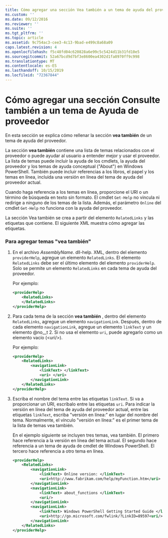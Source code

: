 ```yaml
---
title: Cómo agregar una sección Vea también a un tema de ayuda del proveedor | Microsoft Docs
ms.custom: ''
ms.date: 09/12/2016
ms.reviewer: ''
ms.suite: ''
ms.tgt_pltfrm: ''
ms.topic: article
ms.assetid: 9c754ac3-cee3-4c13-9bad-e499c8a68a09
caps.latest.revision: 4
ms.openlocfilehash: f5c48fd04c620828a6e99c5c5424d11b31fd10e5
ms.sourcegitcommit: 52a67bcd9d7bf3e8600ea4302d1fa8970ff9c998
ms.translationtype: MT
ms.contentlocale: es-ES
ms.lasthandoff: 10/15/2019
ms.locfileid: "72367844"
---
```

# <a name="how-to-add-a-see-also-section-to-a-provider-help-topic"></a>Cómo agregar una sección Consulte también a un tema de Ayuda de proveedor

En esta sección se explica cómo rellenar la sección **vea también** de un tema de ayuda del proveedor.

La sección **vea también** contiene una lista de temas relacionados con el proveedor o puede ayudar al usuario a entender mejor y usar el proveedor. La lista de temas puede incluir la ayuda de los cmdlets, la ayuda del proveedor y los temas de ayuda conceptual ("About") en Windows PowerShell. También puede incluir referencias a los libros, el papel y los temas en línea, incluida una versión en línea del tema de ayuda del proveedor actual.

Cuando haga referencia a los temas en línea, proporcione el URI o un término de búsqueda en texto sin formato. El cmdlet `Get-Help` no vincula ni redirige a ninguno de los temas de la lista. Además, el parámetro `Online` del cmdlet `Get-Help` no funciona con la ayuda del proveedor.

La sección Vea también se crea a partir del elemento `RelatedLinks` y las etiquetas que contiene. El siguiente XML muestra cómo agregar las etiquetas.

### <a name="to-add-see-also-topics"></a>Para agregar temas "vea también"

1. En el archivo *AssemblyName*. dll-help. XML, dentro del elemento `providerHelp`, agregue un elemento `RelatedLinks`. El elemento `RelatedLinks` debe ser el último elemento del elemento `providerHelp`. Solo se permite un elemento `RelatedLinks` en cada tema de ayuda del proveedor.

   Por ejemplo:

    ```xml
    <providerHelp>
        <RelatedLinks>
        </RelatedLinks>
    </providerHelp>
    ```

2. Para cada tema de la sección **vea también** , dentro del elemento `RelatedLinks`, agregue un elemento `navigationLink`. Después, dentro de cada elemento `navigationLink`, agregue un elemento `linkText` y un elemento @no__t 2. Si no usa el elemento `uri`, puede agregarlo como un elemento vacío (\<uri/>).

   Por ejemplo:

    ```xml
    <providerHelp>
        <RelatedLinks>
            <navigationLink>
                <linkText> </linkText>
                <uri> </uri>
            </navigationLink>
        </RelatedLinks>
    </providerHelp>
    ```

3. Escriba el nombre del tema entre las etiquetas `linkText`. Si va a proporcionar un URI, escríbalo entre las etiquetas `uri`. Para indicar la versión en línea del tema de ayuda del proveedor actual, entre las etiquetas `linkText`, escriba "versión en línea:" en lugar del nombre del tema. Normalmente, el vínculo "versión en línea:" es el primer tema de la lista de temas vea también.

   En el ejemplo siguiente se incluyen tres temas, vea también. El primero hace referencia a la versión en línea del tema actual. El segundo hace referencia a un tema de ayuda de cmdlet de Windows PowerShell. El tercero hace referencia a otro tema en línea.

    ```xml
    <providerHelp>
        <RelatedLinks>
            <navigationLink>
                <linkText> Online version: </linkText>
                <uri>http://www.fabrikam.com/help/myFunction.htm</uri>
            </navigationLink>
            <navigationLink>
                <linkText> about_functions </linkText>
                <uri/>
            </navigationLink>
            <navigationLink>
                <linkText> Windows PowerShell Getting Started Guide </linkText>
                <uri>http://go.microsoft.com/fwlink/?LinkID=89597<uri/>
            </navigationLink>
        </RelatedLinks>
    </providerHelp>
    ```